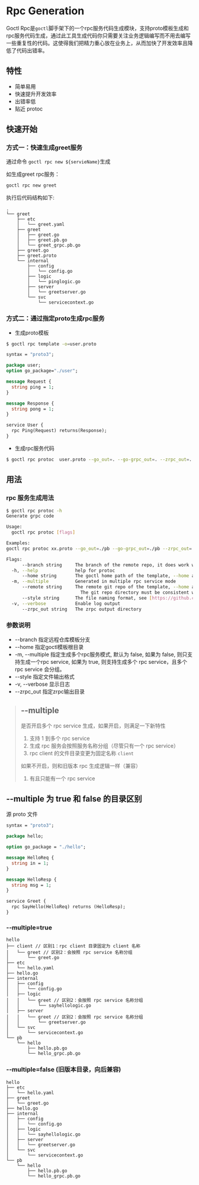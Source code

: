 # Rpc Generation

Goctl Rpc是`goctl`脚手架下的一个rpc服务代码生成模块，支持proto模板生成和rpc服务代码生成，通过此工具生成代码你只需要关注业务逻辑编写而不用去编写一些重复性的代码。这使得我们把精力重心放在业务上，从而加快了开发效率且降低了代码出错率。

## 特性

* 简单易用
* 快速提升开发效率
* 出错率低
* 贴近 protoc


## 快速开始

### 方式一：快速生成greet服务

  通过命令 `goctl rpc new ${servieName}`生成

  如生成greet rpc服务：

  ```Bash
  goctl rpc new greet
  ```

  执行后代码结构如下:

```text
.
└── greet
    ├── etc
    │   └── greet.yaml
    ├── greet
    │   ├── greet.go
    │   ├── greet.pb.go
    │   └── greet_grpc.pb.go
    ├── greet.go
    ├── greet.proto
    └── internal
        ├── config
        │   └── config.go
        ├── logic
        │   └── pinglogic.go
        ├── server
        │   └── greetserver.go
        └── svc
            └── servicecontext.go
```

### 方式二：通过指定proto生成rpc服务

* 生成proto模板

```Bash
$ goctl rpc template -o=user.proto
```
  
```proto
syntax = "proto3";

package user;
option go_package="./user";

message Request {
  string ping = 1;
}

message Response {
  string pong = 1;
}

service User {
  rpc Ping(Request) returns(Response);
}
```
  

* 生成rpc服务代码

```bash
$ goctl rpc protoc  user.proto --go_out=. --go-grpc_out=. --zrpc_out=.
```


## 用法

### rpc 服务生成用法

```Bash
$ goctl rpc protoc -h
Generate grpc code

Usage:
  goctl rpc protoc [flags]

Examples:
goctl rpc protoc xx.proto --go_out=./pb --go-grpc_out=./pb --zrpc_out=.

Flags:
      --branch string     The branch of the remote repo, it does work with --remote
  -h, --help              help for protoc
      --home string       The goctl home path of the template, --home and --remote cannot be set at the same time, if they are, --remote has higher priority
  -m, --multiple          Generated in multiple rpc service mode
      --remote string     The remote git repo of the template, --home and --remote cannot be set at the same time, if they are, --remote has higher priority
                          	The git repo directory must be consistent with the https://github.com/zeromicro/go-zero-template directory structure
      --style string      The file naming format, see [https://github.com/zeromicro/go-zero/tree/master/tools/goctl/config/readme.md] (default "gozero")
  -v, --verbose           Enable log output
      --zrpc_out string   The zrpc output directory
```

### 参数说明

* --branch 指定远程仓库模板分支
* --home 指定goctl模板根目录
* -m, --multiple 指定生成多个rpc服务模式, 默认为 false, 如果为  false, 则只支持生成一个rpc service, 如果为 true, 则支持生成多个 rpc service，且多个 rpc service 会分组。
* --style 指定文件输出格式
* -v, --verbose 显示日志
* --zrpc_out 指定zrpc输出目录

> ## --multiple
> 是否开启多个 rpc service 生成，如果开启，则满足一下新特性
> 1. 支持 1 到多个 rpc service 
> 2. 生成 rpc 服务会按照服务名称分组（尽管只有一个 rpc service）
> 3. rpc client 的文件目录变更为固定名称 `client`
> 
> 如果不开启，则和旧版本 rpc 生成逻辑一样（兼容）
> 1. 有且只能有一个 rpc service

## --multiple 为 true 和 false 的目录区别
源 proto 文件

```protobuf
syntax = "proto3";

package hello;

option go_package = "./hello";

message HelloReq {
  string in = 1;
}

message HelloResp {
  string msg = 1;
}

service Greet {
  rpc SayHello(HelloReq) returns (HelloResp);
}
```

### --multiple=true

```text
hello
├── client // 区别1：rpc client 目录固定为 client 名称
│   └── greet // 区别2：会按照 rpc service 名称分组
│       └── greet.go
├── etc
│   └── hello.yaml
├── hello.go
├── internal
│   ├── config
│   │   └── config.go
│   ├── logic
│   │   └── greet // 区别2：会按照 rpc service 名称分组
│   │       └── sayhellologic.go
│   ├── server
│   │   └── greet // 区别2：会按照 rpc service 名称分组
│   │       └── greetserver.go
│   └── svc
│       └── servicecontext.go
└── pb
    └── hello
        ├── hello.pb.go
        └── hello_grpc.pb.go
```

### --multiple=false (旧版本目录，向后兼容)
```text
hello
├── etc
│   └── hello.yaml
├── greet
│   └── greet.go
├── hello.go
├── internal
│   ├── config
│   │   └── config.go
│   ├── logic
│   │   └── sayhellologic.go
│   ├── server
│   │   └── greetserver.go
│   └── svc
│       └── servicecontext.go
└── pb
    └── hello
        ├── hello.pb.go
        └── hello_grpc.pb.go
```